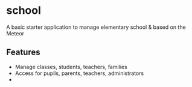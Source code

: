 # school
A basic starter application to manage elementary school &amp; based on the Meteor

## Features
* Manage classes, students, teachers, families
* Access for pupils, parents, teachers, administrators
* 
